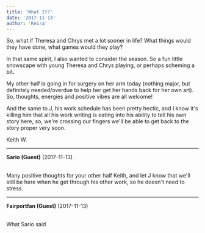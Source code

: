 ```yaml
---
title: 'What If?'
date: '2017-11-13'
author: 'Keira'
---
```


<p> So, what if Theresa and Chrys met a lot sooner in life? What things would they have done, what games would they play?</p><p>In that same spirit, I also wanted to consider the season. So a fun little snowscape with young Theresa and Chrys playing, or perhaps scheming a bit.</p><p>My other half is going in for surgery on her arm today (nothing major, but definitely needed/overdue to help her get her hands back for her own art). So, thoughts, energies and positive vibes are all welcome!</p><p>And the same to J, his work schedule has been pretty hectic, and I know it's killing him that all his work writing is eating into his ability to tell his own story here, so, we're crossing our fingers we'll be able to get back to the story proper very soon.</p><p>Keith W.</p>

---
**Sario (Guest)** (2017-11-13)

<br> Many positive thoughts for your other half Keith, and let J know that we'll still be here when he get through his other work, so he doesn't need to stress.

---
**Fairportfan (Guest)** (2017-11-13)

<br> What Sario said<br>

